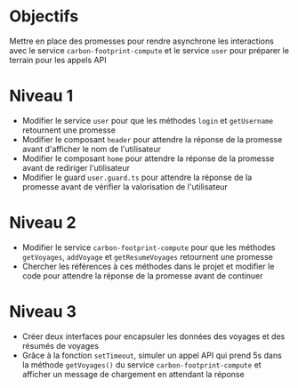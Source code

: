 # Objectifs

Mettre en place des promesses pour rendre asynchrone les interactions avec le service `carbon-footprint-compute` et le service `user` pour préparer le terrain pour les appels API

# Niveau 1

- Modifier le service `user` pour que les méthodes `login` et `getUsername` retournent une promesse
- Modifier le composant `header` pour attendre la réponse de la promesse avant d'afficher le nom de l'utilisateur
- Modifier le composant `home` pour attendre la réponse de la promesse avant de rediriger l'utilisateur
- Modifier le guard `user.guard.ts` pour attendre la réponse de la promesse avant de vérifier la valorisation de l'utilisateur

# Niveau 2

- Modifier le service `carbon-footprint-compute` pour que les méthodes `getVoyages`, `addVoyage` et `getResumeVoyages` retournent une promesse
- Chercher les références à ces méthodes dans le projet et modifier le code pour attendre la réponse de la promesse avant de continuer

# Niveau 3

- Créer deux interfaces pour encapsuler les données des voyages et des résumés de voyages
- Grâce à la fonction `setTimeout`, simuler un appel API qui prend 5s dans la méthode `getVoyages()` du service `carbon-footprint-compute` et afficher un message de chargement en attendant la réponse